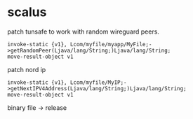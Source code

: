 # scalus
patch tunsafe to work with random wireguard peers.

```
invoke-static {v1}, Lcom/myfile/myapp/MyFile;->getRandomPeer(Ljava/lang/String;)Ljava/lang/String;
move-result-object v1
```
patch nord ip
```
invoke-static {v1}, Lcom/myfile/MyIP;->getNextIPV4Address(Ljava/lang/String;)Ljava/lang/String;
move-result-object v1
```
binary file ->  release
